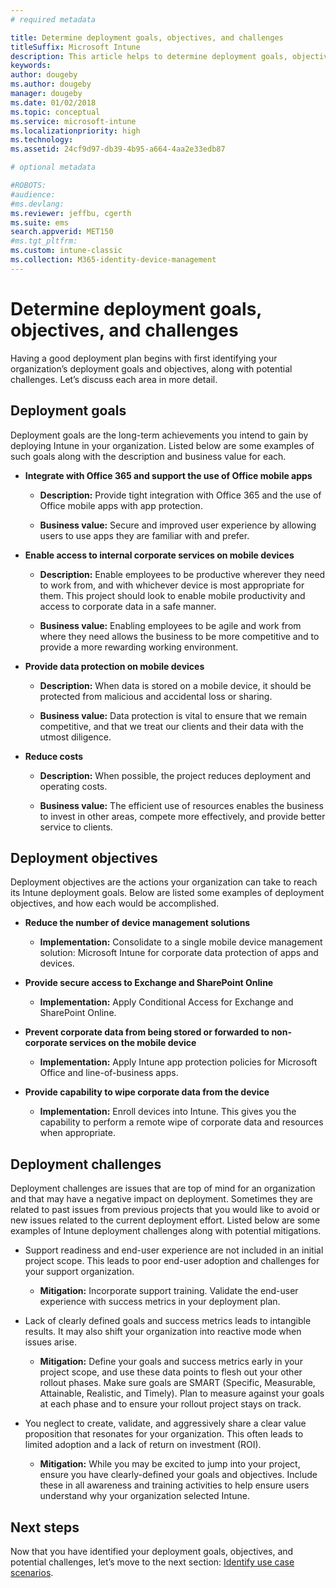 ```yaml
---
# required metadata

title: Determine deployment goals, objectives, and challenges
titleSuffix: Microsoft Intune
description: This article helps to determine deployment goals, objectives, and challenges for an Microsoft Intune cloud-only implementation.
keywords:
author: dougeby
ms.author: dougeby
manager: dougeby
ms.date: 01/02/2018
ms.topic: conceptual
ms.service: microsoft-intune
ms.localizationpriority: high
ms.technology:
ms.assetid: 24cf9d97-db39-4b95-a664-4aa2e33edb87

# optional metadata

#ROBOTS:
#audience:
#ms.devlang:
ms.reviewer: jeffbu, cgerth
ms.suite: ems
search.appverid: MET150
#ms.tgt_pltfrm:
ms.custom: intune-classic
ms.collection: M365-identity-device-management
---
```


# Determine deployment goals, objectives, and challenges

Having a good deployment plan begins with first identifying your organization’s deployment goals and objectives, along with potential challenges. Let’s discuss each area in more detail.

## Deployment goals

Deployment goals are the long-term achievements you intend to gain by deploying Intune in your organization. Listed below are some examples of such goals along with the description and business value for each.

-   **Integrate with Office 365 and support the use of Office mobile apps**

    -   **Description:** Provide tight integration with Office 365 and the use of Office mobile apps with app protection.

    -   **Business value:** Secure and improved user experience by allowing users to use apps they are familiar with and prefer.

-   **Enable access to internal corporate services on mobile devices**

    -   **Description:** Enable employees to be productive wherever they need to work from, and with whichever device is most appropriate for them. This project should look to enable mobile productivity and access to corporate data in a safe manner.

    -   **Business value:** Enabling employees to be agile and work from where they need allows the business to be more competitive and to provide a more rewarding working environment.

-   **Provide data protection on mobile devices**

    -   **Description:** When data is stored on a mobile device, it should be protected from malicious and accidental loss or sharing.

    -   **Business value:** Data protection is vital to ensure that we remain competitive, and that we treat our clients and their data with the utmost diligence.

-   **Reduce costs**

    -   **Description:** When possible, the project reduces deployment and operating costs.

    -    **Business value:** The efficient use of resources enables the business to invest in other areas, compete more effectively, and provide better service to clients.

## Deployment objectives

Deployment objectives are the actions your organization can take to reach its Intune deployment goals. Below are listed some examples of deployment objectives, and how each would be accomplished.

-   **Reduce the number of device management solutions**

    -   **Implementation:** Consolidate to a single mobile device management solution: Microsoft Intune for corporate data protection of apps and devices.

-   **Provide secure access to Exchange and SharePoint Online**

    -   **Implementation:** Apply Conditional Access for Exchange and SharePoint Online.

-   **Prevent corporate data from being stored or forwarded to non-corporate services on the mobile device**

    -   **Implementation:** Apply Intune app protection policies for Microsoft Office and line-of-business apps.

-   **Provide capability to wipe corporate data from the device**

    -   **Implementation:** Enroll devices into Intune. This gives you the capability to perform a remote wipe of corporate data and resources when appropriate.

## Deployment challenges

Deployment challenges are issues that are top of mind for an organization and that may have a negative impact on deployment. Sometimes they are related to past issues from previous projects that you would like to avoid or new issues related to the current deployment effort. Listed below are some examples of Intune deployment challenges along with potential mitigations.

-   Support readiness and end-user experience are not included in an initial project scope. This leads to poor end-user adoption and challenges for your support organization.

    -   **Mitigation:** Incorporate support training. Validate the end-user experience with success metrics in your deployment plan.

-   Lack of clearly defined goals and success metrics leads to intangible results. It may also shift your organization into reactive mode when issues arise.

    -   **Mitigation:** Define your goals and success metrics early in your project scope, and use these data points to flesh out your other rollout phases. Make sure goals are SMART (Specific, Measurable, Attainable, Realistic, and Timely). Plan to measure against your goals at each phase and to ensure your rollout project stays on track.

-   You neglect to create, validate, and aggressively share a clear value proposition that resonates for your organization. This often leads to limited adoption and a lack of return on investment (ROI).

    -   **Mitigation:** While you may be excited to jump into your project, ensure you have clearly-defined your goals and objectives. Include these in all awareness and training activities to help ensure users understand why your organization selected Intune.

## Next steps

Now that you have identified your deployment goals, objectives, and potential challenges, let’s move to the next section: [Identify use case scenarios](planning-guide-scenarios.md).
